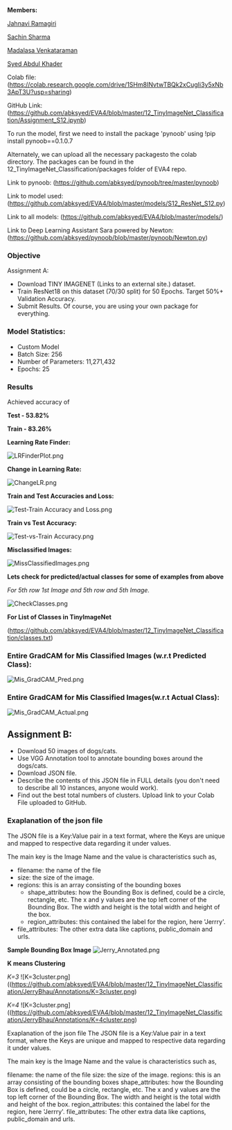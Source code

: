 **Members:**

[Jahnavi Ramagiri](https://canvas.instructure.com/courses/1804302/users/25685093)

[Sachin Sharma](https://canvas.instructure.com/courses/1804302/users/23724529)

[Madalasa Venkataraman](https://canvas.instructure.com/courses/1804302/users/25685106)

[Syed Abdul Khader](https://canvas.instructure.com/courses/1804302/users/25685109)

Colab file:(https://colab.research.google.com/drive/1SHm8INvtwTBQk2xCugIi3y5xNb3ApT3U?usp=sharing)

GitHub Link: (https://github.com/abksyed/EVA4/blob/master/12_TinyImageNet_Classification/Assignment_S12.ipynb)

To run the model, first we need to install the package 'pynoob' using !pip install pynoob==0.1.0.7

Alternately, we can upload all the necessary packagesto the colab directory. The packages can be found in the 12_TinyImageNet_Classification/packages folder of EVA4 repo.

Link to pynoob: (https://github.com/abksyed/pynoob/tree/master/pynoob)

Link to model used: (https://github.com/abksyed/EVA4/blob/master/models/S12_ResNet_S12.py)

Link to all models: (https://github.com/abksyed/EVA4/blob/master/models/)

Link to Deep Learning Assistant Sara powered by Newton: (https://github.com/abksyed/pynoob/blob/master/pynoob/Newton.py)

### **Objective**

Assignment A:

- Download TINY IMAGENET (Links to an external site.) dataset. 
- Train ResNet18 on this dataset (70/30 split) for 50 Epochs. Target 50%+ Validation Accuracy. 
- Submit Results. Of course, you are using your own package for everything.


### **Model Statistics:**

- Custom Model 
- Batch Size: 256
- Number of Parameters: 11,271,432
- Epochs: 25

### **Results**

Achieved accuracy of

**Test - 53.82%**

**Train - 83.26%**

**Learning Rate Finder:**

![LRFinderPlot.png](https://github.com/abksyed/EVA4/blob/master/12_TinyImageNet_Classification/Images/LRFinderPlot.png)

**Change in Learning Rate:**

![ChangeLR.png](https://github.com/abksyed/EVA4/blob/master/12_TinyImageNet_Classification/Images/OneCycleLR.png)


**Train and Test Accuracies and Loss:**

![Test-Train Accuracy and Loss.png](https://github.com/abksyed/EVA4/blob/master/12_TinyImageNet_Classification/Images/TrainTestLossAcc.png)

**Train vs Test Accuracy:**

![Test-vs-Train Accuracy.png](https://github.com/abksyed/EVA4/blob/master/12_TinyImageNet_Classification/Images/TestvTrain.png)

**Misclassified Images:**

![MissClassifiedImages.png](https://github.com/abksyed/EVA4/blob/master/12_TinyImageNet_Classification/Images/MisClassify.png)

**Lets check for predicted/actual classes for some of examples from above**

*For 5th row 1st Image and 5th row and 5th Image.*

![CheckClasses.png](https://github.com/abksyed/EVA4/blob/master/12_TinyImageNet_Classification/Images/CheckClasses.png)

**For List of Classes in TinyImageNet**

(https://github.com/abksyed/EVA4/blob/master/12_TinyImageNet_Classification/classes.txt)

### **Entire GradCAM for Mis Classified Images (w.r.t Predicted Class):**
![Mis_GradCAM_Pred.png](https://github.com/abksyed/EVA4/blob/master/12_TinyImageNet_Classification/Images/Mis_GradCAM_Pred.png)

### **Entire GradCAM for Mis Classified Images(w.r.t Actual Class):**
![Mis_GradCAM_Actual.png](https://github.com/abksyed/EVA4/blob/master/12_TinyImageNet_Classification/Images/Mis_GradCAM_Actual.png)



## Assignment B:

- Download 50 images of dogs/cats. 
- Use VGG Annotation tool to annotate bounding boxes around the dogs/cats.
- Download JSON file. 
- Describe the contents of this JSON file in FULL details (you don't need to describe all 10 instances, anyone would work). 
- Find out the best total numbers of clusters. Upload link to your Colab File uploaded to GitHub.

### Exaplanation of the json file
The JSON file is a Key:Value pair in a text format, where the Keys are unique and mapped to respective data regarding it under values.

The main key is the Image Name and the value is characteristics such as,

- filename: the name of the file
- size: the size of the image.
- regions: this is an array consisting of the bounding boxes
  - shape_attributes: how the Bounding Box is defined, could be a circle, rectangle, etc. The x and y values are the top left corner of the Bounding Box. The width and height is the total width and height of the box.
  - region_attributes: this contained the label for the region, here 'Jerrry'.
- file_attributes: The other extra data like captions, public_domain and urls.

**Sample Bounding Box Image**
![Jerry_Annotated.png](https://github.com/abksyed/EVA4/blob/master/12_TinyImageNet_Classification/JerryBhau/Annotations/Jerry_Annotated.png)

**K means Clustering**

*K=3*
![K=3cluster.png]((https://github.com/abksyed/EVA4/blob/master/12_TinyImageNet_Classification/JerryBhau/Annotations/K=3cluster.png)

*K=4*
![K=3cluster.png]((https://github.com/abksyed/EVA4/blob/master/12_TinyImageNet_Classification/JerryBhau/Annotations/K=4cluster.png)

Exaplanation of the json file
The JSON file is a Key:Value pair in a text format, where the Keys are unique and mapped to respective data regarding it under values.

The main key is the Image Name and the value is characteristics such as,

filename: the name of the file
size: the size of the image.
regions: this is an array consisting of the bounding boxes
shape_attributes: how the Bounding Box is defined, could be a circle, rectangle, etc. The x and y values are the top left corner of the Bounding Box. The width and height is the total width and height of the box.
region_attributes: this contained the label for the region, here 'Jerrry'.
file_attributes: The other extra data like captions, public_domain and urls.
